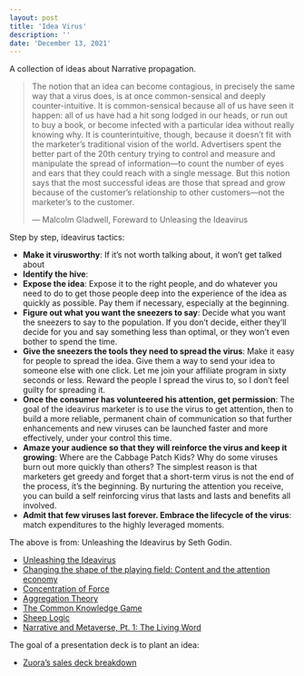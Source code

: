 ```yaml
---
layout: post
title: 'Idea Virus'
description: ''
date: 'December 13, 2021'
---
```


A collection of ideas about Narrative propagation.

> The notion that an idea can become contagious, in precisely the same way that a virus does, is at once common-sensical and deeply counter-intuitive. It is common-sensical because all of us have seen it happen: all of us have had a hit song lodged in our heads, or run out to buy a book, or become infected with a particular idea without really knowing why. It is counterintuitive, though, because it doesn’t fit with the marketer’s traditional vision of the world. Advertisers spent the better part of the 20th century trying to control and measure and manipulate the spread of information—to count the number of eyes and ears that they could reach with a single message. But this notion says that the most successful ideas are those that spread and grow because of the customer’s relationship to other customers—not the marketer’s to the customer.
>
> — Malcolm Gladwell, Foreward to Unleasing the Ideavirus

Step by step, ideavirus tactics:
- **Make it virusworthy**: If it’s not worth talking about, it won’t get talked about
- **Identify the hive**:
- **Expose the idea**: Expose it to the right people, and do whatever you need to do to get those people deep into the experience of the idea as quickly as possible. Pay them if necessary, especially at the beginning.
- **Figure out what you want the sneezers to say**: Decide what you want the sneezers to say to the population. If you don’t decide, either they’ll decide for you and say something less than optimal, or they won’t even bother to spend the time.
- **Give the sneezers the tools they need to spread the virus**: Make it easy for people to spread the idea. Give them a way to send your idea to someone else with one click. Let me join your affiliate program in sixty seconds or less. Reward the people I spread the virus to, so I don’t feel guilty for spreading it.
- **Once the consumer has volunteered his attention, get permission**: The goal of the ideavirus marketer is to use the virus to get attention, then to build a more reliable, permanent chain of communication so that further enhancements and new viruses can be launched faster and more effectively, under your control this time.
- **Amaze your audience so that they will reinforce the virus and keep it growing**: Where are the Cabbage Patch Kids? Why do some viruses burn out more quickly than others? The simplest reason is that marketers get greedy and forget that a short-term virus is not the end of the process, it’s the beginning. By nurturing the attention you receive, you can build a self reinforcing virus that lasts and lasts and benefits all involved.
- **Admit that few viruses last forever. Embrace the lifecycle of the virus**: match expenditures to the highly leveraged moments.

The above is from: Unleashing the Ideavirus by Seth Godin.

- [Unleashing the Ideavirus](https://seths.blog/wp-content/uploads/2008/12/2000Ideavirus.pdf)
- [Changing the shape of the playing field: Content and the attention economy](https://infinitenuance.com/2021/11/08/changing-the-shape-of-the-playing-field/)
- [Concentration of Force](https://www.lesswrong.com/posts/rQKstXH8ZMAdN5iqD/concentration-of-force)
- [Aggregation Theory](https://stratechery.com/concept/aggregation-theory/)
- [The Common Knowledge Game](https://www.epsilontheory.com/inflation-and-the-common-knowledge-game/)
- [Sheep Logic](https://www.epsilontheory.com/sheep-logic/)
- [Narrative and Metaverse, Pt. 1: The Living Word](https://www.epsilontheory.com/narrative-and-metaverse-pt-1-the-living-word/?utm_source=ET+Newsletter&utm_medium=Email&utm_campaign=website)


The goal of a presentation deck is to plant an idea:
- [Zuora’s sales deck breakdown](https://medium.com/the-mission/the-greatest-sales-deck-ive-ever-seen-4f4ef3391ba0)
